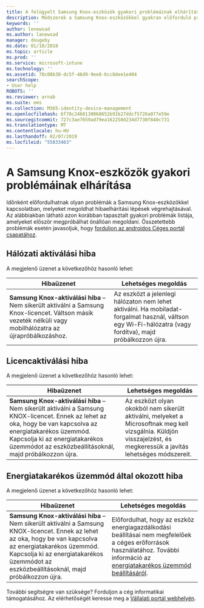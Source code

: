 ```yaml
---
title: A felügyelt Samsung Knox-eszközök gyakori problémáinak elhárítása | Microsoft Docs
description: Módszerek a Samsung Knox-eszközökkel gyakran előforduló problémák megoldására.
keywords: ''
author: lenewsad
ms.author: lanewsad
manager: dougeby
ms.date: 01/10/2018
ms.topic: article
ms.prod: ''
ms.service: microsoft-intune
ms.technology: ''
ms.assetid: 78c08b30-dc5f-46d9-9ee8-6cc8dee1e404
searchScope:
- User help
ROBOTS: ''
ms.reviewer: arnab
ms.suite: ems
ms.collection: M365-identity-device-management
ms.openlocfilehash: 6f78c2460130068652b91b27ddcf5726a077e59e
ms.sourcegitcommit: 727c3ae7659ad79ea162250d234d7730f840c731
ms.translationtype: MT
ms.contentlocale: hu-HU
ms.lasthandoff: 02/07/2019
ms.locfileid: "55833463"
---
```

# <a name="fix-common-issues-with-your-samsung-knox-device"></a>A Samsung Knox-eszközök gyakori problémáinak elhárítása

Időnként előfordulhatnak olyan problémák a Samsung Knox-eszközökkel kapcsolatban, melyeket megoldhat hibaelhárítási lépések végrehajtásával. Az alábbiakban látható azon korábban tapasztalt gyakori problémák listája, amelyeket először megpróbálhat önállóan megoldani. Összetettebb problémák esetén javasoljuk, hogy [forduljon az androidos Céges portál csapatához](https://github.com/MicrosoftDocs/IntuneDocs/blob/master/intune-user-help/send-logs-to-microsoft-android.md).

## <a name="network-activation-error"></a>Hálózati aktiválási hiba

A megjelenő üzenet a következőhöz hasonló lehet:

|Hibaüzenet|Lehetséges megoldás|
|---|---|
|**Samsung Knox-aktiválási hiba** – Nem sikerült aktiválni a Samsung Knox-licencet. Váltson másik vezeték nélküli vagy mobilhálózatra az újrapróbálkozáshoz.|Az eszközt a jelenlegi hálózaton nem lehet aktiválni. Ha mobiladat-forgalmat használ, váltson egy Wi-Fi-hálózatra (vagy fordítva), majd próbálkozzon újra.|

## <a name="license-activation-error"></a>Licencaktiválási hiba

A megjelenő üzenet a következőhöz hasonló lehet:

|Hibaüzenet|Lehetséges megoldás|
|---|---|
|**Samsung Knox-aktiválási hiba** – Nem sikerült aktiválni a Samsung KNOX-licencet. Ennek az lehet az oka, hogy be van kapcsolva az energiatakarékos üzemmód. Kapcsolja ki az energiatakarékos üzemmódot az eszközbeállításoknál, majd próbálkozzon újra.|Az eszközt olyan okokból nem sikerült aktiválni, melyeket a Microsoftnak meg kell vizsgálnia. Küldjön visszajelzést, és megkeressük a javítás lehetséges módszereit.|

## <a name="power-saving-mode-error"></a>Energiatakarékos üzemmód által okozott hiba

A megjelenő üzenet a következőhöz hasonló lehet:

|Hibaüzenet|Lehetséges megoldás|
|---|---|
|**Samsung Knox-aktiválási hiba** – Nem sikerült aktiválni a Samsung KNOX-licencet. Ennek az lehet az oka, hogy be van kapcsolva az energiatakarékos üzemmód. Kapcsolja ki az energiatakarékos üzemmódot az eszközbeállításoknál, majd próbálkozzon újra. |Előfordulhat, hogy az eszköz energiagazdálkodási beállításai nem megfelelőek a céges erőforrások használatához. További információ az [energiatakarékos üzemmód beállításáról](power-saving-mode-android.md).|

További segítségre van szüksége? Forduljon a cég informatikai támogatásához. Az elérhetőségét keresse meg a [Vállalati portál webhelyén](https://go.microsoft.com/fwlink/?linkid=2010980).
